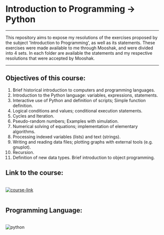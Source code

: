 # Introduction to Programming -> Python

---

This repository aims to expose my resolutions of the exercises proposed by the subject 'Introduction to Programming', as well as its statements.
These exercises were made available to me through Mooshak, and were divided into 4 sets.
In each folder are available the statements and my respective resolutions that were accepted by Mooshak.

---

## Objectives of this course:

1. Brief historical introduction to computers and programming languages.
2. Introduction to the Python language: variables, expressions, statements.
3. Interactive use of Python and definition of scripts; Simple function definition.
4. Logical conditions and values; conditional execution statements.
5. Cycles and Iteration.
6. Pseudo-random numbers; Examples with simulation.
7. Numerical solving of equations; implementation of elementary algorithms.
8. Processing indexed variables (lists) and text (strings).
9. Writing and reading data files; plotting graphs with external tools (e.g. gnuplot).
10. Recursion.
11. Definition of new data types. Brief introduction to object programming.

## Link to the course: 

<div style="display: inline_block"><br/>
  <a href="https://sigarra.up.pt/fcup/pt/UCURR_GERAL.FICHA_UC_VIEW?pv_ocorrencia_id=507445">
    <img align="center" alt="course-link" src="https://img.shields.io/badge/Link_to_Course-0077B5?style=for-the-badge&logo=Google&logoColor=white" />
  </a>
</div><br/>


## Programming Language:

<div style = "display: inline_block"><br/>
  <img align="center" alt="python" src="https://img.shields.io/badge/Python-3776AB?style=for-the-badge&logo=python&logoColor=white" />
</div><br/>
